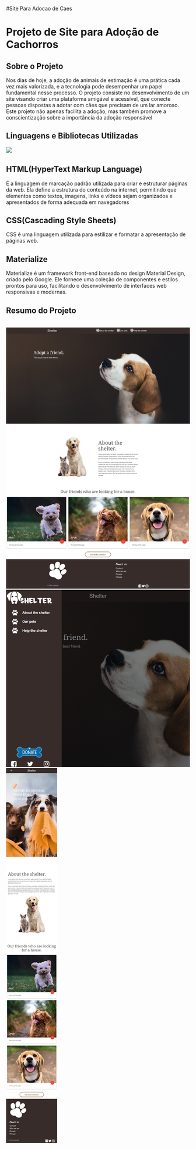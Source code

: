 #Site Para Adocao de Caes


<h1>Projeto de Site para Adoção de Cachorros</h1>

<h2>Sobre o Projeto</h2>
<p>Nos dias de hoje, a adoção de animais de estimação é uma prática cada vez mais valorizada, e a tecnologia pode desempenhar um papel fundamental nesse processo. O projeto consiste no desenvolvimento de um site visando criar uma plataforma amigável e acessível, que conecte pessoas dispostas a adotar com cães que precisam de um lar amoroso. Este projeto não apenas facilita a adoção, mas também promove a conscientização sobre a importância da adoção responsável<p>

<h2>Linguagens e Bibliotecas Utilizadas</h2>

<p align="left">
  <a href="https://skillicons.dev">
    <img src="https://skillicons.dev/icons?i=html,css,vscode,windows" />
  </a>
</p>

<h2>HTML(HyperText Markup Language)</h2>
<p>É a linguagem de marcação padrão utilizada para criar e estruturar páginas da web. Ela define a estrutura do conteúdo na internet, permitindo que elementos como textos, imagens, links e vídeos sejam organizados e apresentados de forma adequada em navegadores</p>

<h2>CSS(Cascading Style Sheets)</h2>
<p>CSS é uma linguagem utilizada para estilizar e formatar a apresentação de páginas web.</p>

<h2>Materialize</h2>
<p>Materialize é um framework front-end baseado no design Material Design, criado pelo Google. Ele fornece uma coleção de componentes e estilos prontos para uso, facilitando o desenvolvimento de interfaces web responsivas e modernas.</p>

<h2>Resumo do Projeto</h2>

<br>
<img src="images/site.jpg"/>
<br>
<img src="images/site3.png"/>
<br>
<img src="images/site2.jpg"/>
